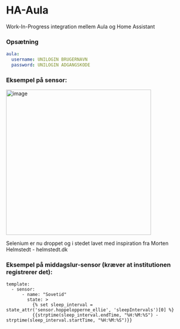 # HA-Aula

Work-In-Progress integration mellem Aula og Home Assistant

### Opsætning

```yaml
aula:
  username: UNILOGIN BRUGERNAVN
  password: UNILOGIN ADGANGSKODE
```

### Eksempel på sensor: 

<img width="395" alt="image" src="https://user-images.githubusercontent.com/5902488/119724332-e013b500-be6e-11eb-9529-afd4d4601123.png">


Selenium er nu droppet og i stedet lavet med inspiration fra Morten Helmstedt - helmstedt.dk


### Eksempel på middagslur-sensor (kræver at institutionen registrerer det):
```
template:
  - sensor:
      - name: "Sovetid"
        state: >    
          {% set sleep_interval = state_attr('sensor.hoppelopperne_ellie', 'sleepIntervals')[0] %}
          {{strptime(sleep_interval.endTime, "%H:%M:%S") - strptime(sleep_interval.startTime, "%H:%M:%S")}}
```
